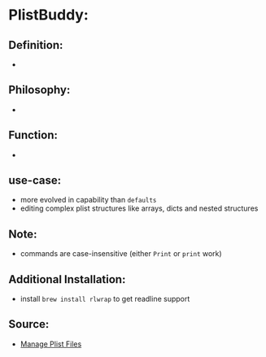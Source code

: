 # PlistBuddy:

## Definition:

-

## Philosophy:

-

## Function:

-

## use-case:

- more evolved in capability than `defaults`
- editing complex plist structures like arrays, dicts and nested structures

## Note:

- commands are case-insensitive (either `Print` or `print` work)

## Additional Installation:

- install `brew install rlwrap` to get readline support

## Source:

- [Manage Plist Files](https://fgimian.github.io/blog/2015/06/27/a-simple-plistbuddy-tutorial/)

